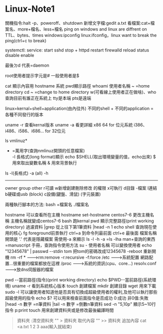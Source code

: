 # Linux-Note1

關機指令:halt -p、poweroff、shutdown
新增文字檔:gedit a.txt
看檔案:cat+檔案名、more+檔名、less+檔名
ping on windows and linux are diffrent on TTL、bytes、times
windows:ipconfig
linux:ifconfig，linux want to break the ping(ctrl+c to break)

systemctl:      service:
start		sshd
stop        +	httpd
restart		firewalld
reload 
status
disable
enable

最後ㄉd 代表=daemon

root使用者提示字元是#
一般使用者是$

cat 顯示內容用
hostname 系統
pwd顯示路徑
whoami 使用者名稱
~ =home directory
cd ~ =change to home directory
w(可看線上使用者正在做啥)、who 查詢目前有誰正在系統上  tty是本端  pts是遠端

linux=kernal+shell+application(由內往外)
不同的shell + 不同的application = 各種不同發行的版本

uname -r 查看kernal版本
uname -a 看更詳細
x86 64 for 位元系統
i386、i486、i586、i686... for 32位元

ls vmlinuz* 
* =萬用字(查詢nmlinuz開頭的任意檔案)\
-l 長格式(long format)顯示
echo $SHELL(取出環境變量的值，echo出來)
$ 用來取出變數名稱
& 用來背景執行

ls -l(長格式) -a (all) -h
 ---   ---    ---
owner group  other
r可讀
w新增創建刪除修改    的權限
x可執行
d目錄
-檔案
l連結
b硬碟或usb (block)
c設備(鍵盤、滑鼠) (字元裝置)

兩種執行腳本的方法:
bash +檔案名
./檔案名

hostname 可以查看所在主機
hostname set-hostname centos7-6 更改主機名稱 主機名稱就變成centos7-6
bash 跑kernal
pwd 顯示完整路徑(print working directory)
過濾資料 |grep
從上往下第1筆資料 |head -n 1
echo shell 查詢現在使用的核心
fg foreground前景執行
ctrl+a 到命令列最前面
ctrl+e 最後面
檔案名稱開頭是 '.' 代表是隱藏檔案 需使用-a 來顯示
ls -l -h -a =ls -lha
man+查詢的東西=manuscript 手冊，查詢指令使用方法
su - 使用者名稱 可以變換使用者
echo "12345678" | passwd --stdin tom 把tom的密碼改成12345678
-reboot 重新開機
rm -rf * --->rm:remove -r:recursive -f:force
/etc --->系統配置 網路配置...很重要的檔案都放在這裡
/proc --->系統的資訊(cpu、core...)
resolv.conf --->放dns伺服器的檔案

pwd --當前路徑(指令)(print working directory)
echo $PWD--當前路徑(系統環境)
uname -r 看到系統核心版本
touch 創建檔案
mkdir 創建目錄
wget 用來下載
sudo -l 可以讓使用者知道他是否具有切換成超級使用者的權利,及他可以執行那些超級使用的指令
echo $? 可以用來檢查前面指令是否成功 0:成功 非0值:失敗
|head -n 數字 =n筆資料
|tail -n 數字 =倒數n筆資料
sed -n "5,10p" 顯示5~10行指令 p:print
touch 用來創建資料夾或是修改最後編譯時間
> 資料夾 :清空資料夾
"" > 資料夾 取代內容
"" >> 資料夾 追加內容
cat <<aaa >a.txt
>1
>2
>3
>aaa(輸入就結束)
